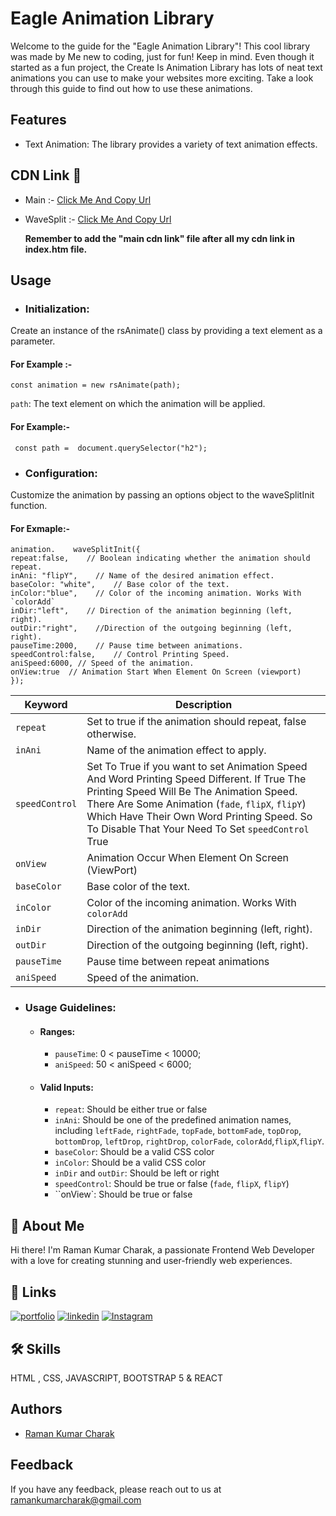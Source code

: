 
# Eagle Animation Library


Welcome to the guide for the "Eagle Animation Library"! This cool library was made by Me new to coding, just for fun! Keep in mind. Even though it started as a fun project, the Create Is Animation Library has lots of neat text animations you can use to make your websites more exciting. Take a look through this guide to find out how to use these animations.


## Features

- Text Animation: The library provides a variety of text animation effects.



## CDN Link 🔗

- Main :- [Click Me And Copy Url](https://cdn.jsdelivr.net/gh/RS-Eagle/eagleanimation/main.min.js)

- WaveSplit :- [Click Me And Copy Url](https://cdn.jsdelivr.net/gh/RS-Eagle/eagleanimation/waveSplit.min.js)

    **Remember to add the "main cdn link" file after all my cdn link in index.htm file.**

## Usage

- ### Initialization: 
Create an instance of the rsAnimate() class by providing a text element as a parameter.
#### For Example :-
    const animation = new rsAnimate(path);


`path`: The text element on which the animation will be applied.
#### For Example:-
     const path =  document.querySelector("h2");

- ### Configuration: 
Customize the animation by passing an options object to the waveSplitInit function.

#### For Exmaple:- 
    animation.    waveSplitInit({
    repeat:false,    // Boolean indicating whether the animation should repeat.
    inAni: "flipY",    // Name of the desired animation effect.
    baseColor: "white",    // Base color of the text.
    inColor:"blue",    // Color of the incoming animation. Works With `colorAdd`
    inDir:"left",    // Direction of the animation beginning (left, right).
    outDir:"right",    //Direction of the outgoing beginning (left, right).
    pauseTime:2000,    // Pause time between animations.
    speedControl:false,    // Control Printing Speed.
    aniSpeed:6000, // Speed of the animation.
    onView:true  // Animation Start When Element On Screen (viewport)
    });



| Keyword  | Description |
| ------------- | ------------- |
|  `repeat` | Set to true if the animation should repeat, false otherwise.  |
| `inAni`  |  Name of the animation effect to apply. |
| `speedControl` | Set To True if you want to set Animation Speed And Word Printing Speed Different. If True The Printing Speed Will Be The Animation Speed. There Are Some Animation (`fade`, `flipX`, `flipY`) Which Have Their Own Word Printing Speed. So To Disable That Your Need To Set `speedControl` True |
| `onView` | Animation Occur When Element On Screen (ViewPort) |
| `baseColor`  | Base color of the text. |
| `inColor`  |  Color of the incoming animation. Works With `colorAdd` |
| `inDir`  |  Direction of the animation beginning (left, right). |
| `outDir`  |  Direction of the outgoing beginning (left, right). |
| `pauseTime`  |  Pause time between repeat animations  |
| `aniSpeed`  |  Speed of the animation. |


- ### Usage Guidelines:
    - #### Ranges:
        - `pauseTime`:  0 < pauseTime < 10000;
        - `aniSpeed`: 50 < aniSpeed < 6000;
    - #### Valid Inputs:
        - `repeat`: Should be either true or false
        - `inAni`: Should be one of the predefined animation names, including `leftFade`, `rightFade`, `topFade`, `bottomFade`, `topDrop`, `bottomDrop`, `leftDrop`, `rightDrop`, `colorFade`, `colorAdd`,`flipX`,`flipY`.
        - `baseColor`: Should be a valid CSS color
        - `inColor`: Should be a valid CSS color
        - `inDir` and `outDir`: Should be left or right
        - `speedControl`: Should be  true or false (`fade`, `flipX`, `flipY`)
        - ``onView`: Should be  true or false



## 🚀 About Me
Hi there! I'm Raman Kumar Charak, a passionate Frontend Web Developer with a love for creating stunning and user-friendly web experiences.


## 🔗 Links
[![portfolio](https://img.shields.io/badge/my_portfolio-000?style=for-the-badge&logo=ko-fi&logoColor=white)](https://rs-eagle.github.io/Portfolio/)
[![linkedin](https://img.shields.io/badge/linkedin-0A66C2?style=for-the-badge&logo=linkedin&logoColor=white)](https://www.linkedin.com/in/raman-kumar-charak-36372826b)
[![Instagram](https://img.shields.io/badge/instagram-f21da1?style=for-the-badge&logo=instagram&logoColor=white)](https://www.instagram.com/raman.charak1026/)


## 🛠 Skills
 HTML , CSS,  JAVASCRIPT, BOOTSTRAP 5  & REACT


## Authors

- [Raman Kumar Charak](https://github.com/RS-Eagle)


## Feedback

If you have any feedback, please reach out to us at ramankumarcharak@gmail.com

